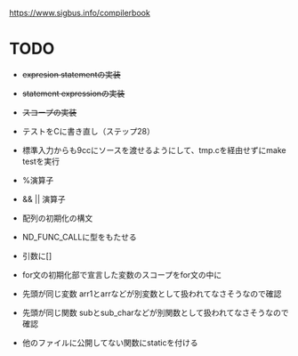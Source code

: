 https://www.sigbus.info/compilerbook

# TODO

* ~~expresion statementの実装~~
* ~~statement expressionの実装~~
* ~~スコープの実装~~
* テストをCに書き直し（ステップ28）

* 標準入力からも9ccにソースを渡せるようにして、tmp.cを経由せずにmake testを実行
* %演算子
* && || 演算子
* 配列の初期化の構文
* ND_FUNC_CALLに型をもたせる
* 引数に[]
* for文の初期化部で宣言した変数のスコープをfor文の中に
* 先頭が同じ変数 arr1とarrなどが別変数として扱われてなさそうなので確認
* 先頭が同じ関数 subとsub_charなどが別関数として扱われてなさそうなので確認

* 他のファイルに公開してない関数にstaticを付ける
